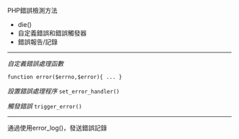 PHP錯誤檢測方法
* die()
* 自定義錯誤和錯誤觸發器
* 錯誤報告/記錄

***

*自定義錯誤處理函數*
```
function error($errno,$error){ ... }
```

*設置錯誤處理程序*
`set_error_handler()`

*觸發錯誤*
`trigger_error()`

***

通過使用error_log()，發送錯誤記錄
